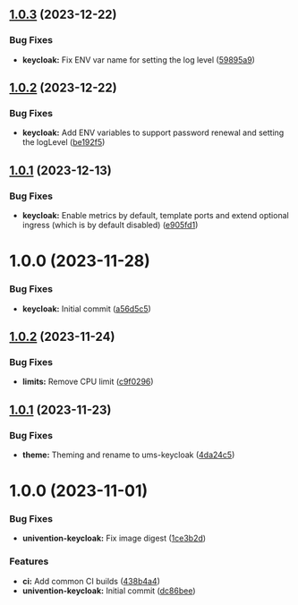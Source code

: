 ## [1.0.3](https://gitlab.souvap-univention.de/souvap/tooling/charts/univention-keycloak/compare/v1.0.2...v1.0.3) (2023-12-22)


### Bug Fixes

* **keycloak:** Fix ENV var name for setting the log level ([59895a9](https://gitlab.souvap-univention.de/souvap/tooling/charts/univention-keycloak/commit/59895a9c880f238d2c5de7643e3492590d44e5dc))

## [1.0.2](https://gitlab.souvap-univention.de/souvap/tooling/charts/univention-keycloak/compare/v1.0.1...v1.0.2) (2023-12-22)


### Bug Fixes

* **keycloak:** Add ENV variables to support password renewal and setting the logLevel ([be192f5](https://gitlab.souvap-univention.de/souvap/tooling/charts/univention-keycloak/commit/be192f5de32bf66d09b723c807efb26f7b3444f7))

## [1.0.1](https://gitlab.souvap-univention.de/souvap/tooling/charts/univention-keycloak/compare/v1.0.0...v1.0.1) (2023-12-13)


### Bug Fixes

* **keycloak:** Enable metrics by default, template ports and extend optional ingress (which is by default disabled) ([e905fd1](https://gitlab.souvap-univention.de/souvap/tooling/charts/univention-keycloak/commit/e905fd168dbf0f977159f2f936569a2c86d45ac2))

# 1.0.0 (2023-11-28)


### Bug Fixes

* **keycloak:** Initial commit ([a56d5c5](https://gitlab.souvap-univention.de/souvap/tooling/charts/univention-keycloak/commit/a56d5c59fec5b1d93bad1f28f875dc0ddb9cbfdd))

## [1.0.2](https://gitlab.souvap-univention.de/souvap/tooling/charts/univention-keycloak/compare/v1.0.1...v1.0.2) (2023-11-24)


### Bug Fixes

* **limits:** Remove CPU limit ([c9f0296](https://gitlab.souvap-univention.de/souvap/tooling/charts/univention-keycloak/commit/c9f0296a3dd7aad04dca1894053e7a5663d6410a))

## [1.0.1](https://gitlab.souvap-univention.de/souvap/tooling/charts/univention-keycloak/compare/v1.0.0...v1.0.1) (2023-11-23)


### Bug Fixes

* **theme:** Theming and rename to ums-keycloak ([4da24c5](https://gitlab.souvap-univention.de/souvap/tooling/charts/univention-keycloak/commit/4da24c566cff5df47f4f4196ce976ac25ee8953d))

# 1.0.0 (2023-11-01)


### Bug Fixes

* **univention-keycloak:** Fix image digest ([1ce3b2d](https://gitlab.souvap-univention.de/souvap/tooling/charts/univention-keycloak/commit/1ce3b2d9ee3035fd95173fd6233da8bf1b6b94c3))


### Features

* **ci:** Add common CI builds ([438b4a4](https://gitlab.souvap-univention.de/souvap/tooling/charts/univention-keycloak/commit/438b4a4c99c362ff0501bf5c79212b27859898c2))
* **univention-keycloak:** Initial commit ([dc86bee](https://gitlab.souvap-univention.de/souvap/tooling/charts/univention-keycloak/commit/dc86beeb6fdd1b1b0dabaa1d4886a392fcbbcfbc))
